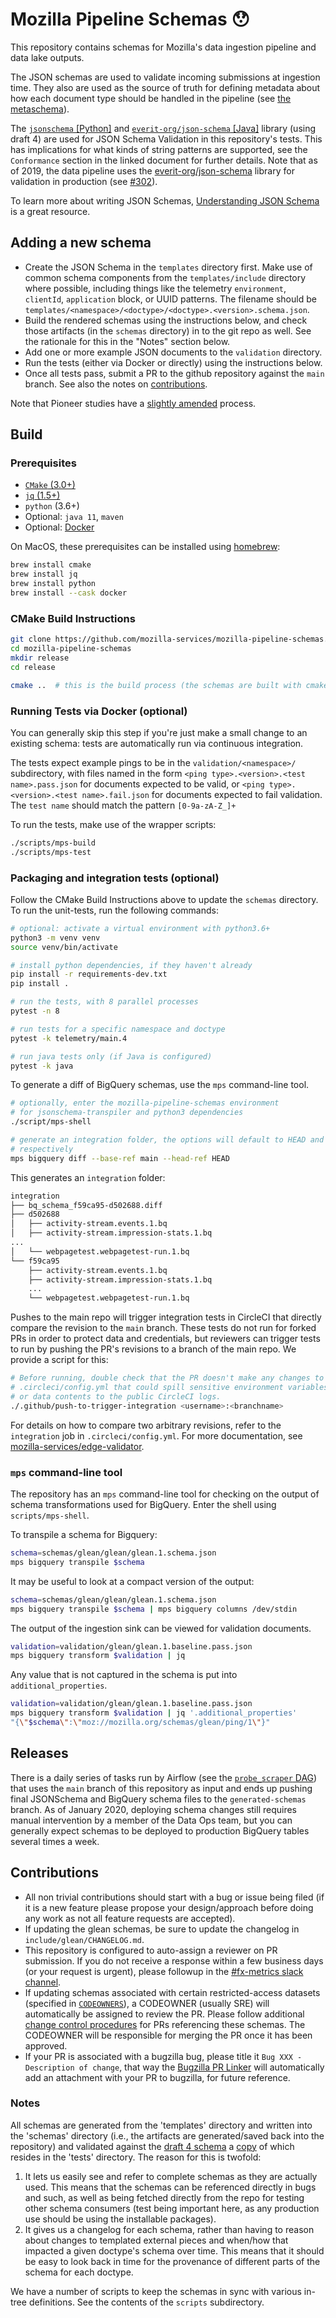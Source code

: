 # Mozilla Pipeline Schemas 😯

This repository contains schemas for Mozilla's data ingestion pipeline and data
lake outputs.

The JSON schemas are used to validate incoming submissions at ingestion time.
They also are used as the source of truth for defining metadata about how each
document type should be handled in the pipeline (see [the metaschema](templates/metadata/metaschema/metaschema.1.schema.json)).

The [`jsonschema` [Python]](https://python-jsonschema.readthedocs.io/en/stable/)
and [`everit-org/json-schema` [Java]](https://github.com/everit-org/json-schema)
library (using draft 4) are used for JSON Schema Validation in this repository's
tests.
This has implications for what kinds of string patterns are supported,
see the `Conformance` section in the linked document for further details.
Note that as of 2019, the data pipeline uses the
[everit-org/json-schema](https://github.com/everit-org/json-schema) library
for validation in production (see
[#302](https://github.com/mozilla-services/mozilla-pipeline-schemas/issues/332)).

To learn more about writing JSON Schemas,
[Understanding JSON Schema](https://spacetelescope.github.io/understanding-json-schema/index.html)
is a great resource.

## Adding a new schema

- Create the JSON Schema in the `templates` directory first. Make use of common schema components from the `templates/include` directory where possible, including things like the telemetry `environment`, `clientId`, `application` block, or UUID patterns. The filename should be `templates/<namespace>/<doctype>/<doctype>.<version>.schema.json`.
- Build the rendered schemas using the instructions below, and check those artifacts (in the `schemas` directory) in to the git repo as well. See the rationale for this in the "Notes" section below.
- Add one or more example JSON documents to the `validation` directory.
- Run the tests (either via Docker or directly) using the instructions below.
- Once all tests pass, submit a PR to the github repository against the `main` branch. See also the notes on [contributions](#contributions).

Note that Pioneer studies have a [slightly amended](README.pioneer.md) process.

## Build

### Prerequisites

- [`CMake` (3.0+)](http://cmake.org/cmake/resources/software.html)
- [`jq` (1.5+)](https://github.com/stedolan/jq)
- `python` (3.6+)
- Optional: `java 11`, `maven`
- Optional: [Docker](https://www.docker.com/get-started)

On MacOS, these prerequisites can be installed using [homebrew](https://brew.sh/):

```bash
brew install cmake
brew install jq
brew install python
brew install --cask docker
```

### CMake Build Instructions

```bash
git clone https://github.com/mozilla-services/mozilla-pipeline-schemas.git
cd mozilla-pipeline-schemas
mkdir release
cd release

cmake ..  # this is the build process (the schemas are built with cmake templates)
```

### Running Tests via Docker (optional)

You can generally skip this step if you're just make a small change to an existing schema: tests are
automatically run via continuous integration.

The tests expect example pings to be in the `validation/<namespace>/` subdirectory, with files named
in the form `<ping type>.<version>.<test name>.pass.json` for documents expected to be valid, or
`<ping type>.<version>.<test name>.fail.json` for documents expected to fail validation.
The `test name` should match the pattern `[0-9a-zA-Z_]+`

To run the tests, make use of the wrapper scripts:

```bash
./scripts/mps-build
./scripts/mps-test
```

### Packaging and integration tests (optional)

Follow the CMake Build Instructions above to update the `schemas` directory.
To run the unit-tests, run the following commands:

```bash
# optional: activate a virtual environment with python3.6+
python3 -m venv venv
source venv/bin/activate

# install python dependencies, if they haven't already
pip install -r requirements-dev.txt
pip install .

# run the tests, with 8 parallel processes
pytest -n 8

# run tests for a specific namespace and doctype
pytest -k telemetry/main.4

# run java tests only (if Java is configured)
pytest -k java
```

To generate a diff of BigQuery schemas, use the `mps` command-line tool.

```bash
# optionally, enter the mozilla-pipeline-schemas environment
# for jsonschema-transpiler and python3 dependencies
./script/mps-shell

# generate an integration folder, the options will default to HEAD and main
# respectively
mps bigquery diff --base-ref main --head-ref HEAD
```

This generates an `integration` folder:

```bash
integration
├── bq_schema_f59ca95-d502688.diff
├── d502688
│   ├── activity-stream.events.1.bq
│   ├── activity-stream.impression-stats.1.bq
...
│   └── webpagetest.webpagetest-run.1.bq
└── f59ca95
    ├── activity-stream.events.1.bq
    ├── activity-stream.impression-stats.1.bq
    ...
    └── webpagetest.webpagetest-run.1.bq
```

Pushes to the main repo will trigger integration tests in CircleCI that directly
compare the revision to the `main` branch. These tests do not run for forked PRs
in order to protect data and credentials, but reviewers can trigger tests to run
by pushing the PR's revisions to a branch of the main repo. We provide a script for this:

```bash
# Before running, double check that the PR doesn't make any changes to
# .circleci/config.yml that could spill sensitive environment variables
# or data contents to the public CircleCI logs.
./.github/push-to-trigger-integration <username>:<branchname>
```

For details on how to compare two arbitrary revisions, refer to the `integration` job in `.circleci/config.yml`. For more documentation, see [mozilla-services/edge-validator](https://github.com/mozilla-services/edge-validator).

### `mps` command-line tool

The repository has an `mps` command-line tool for checking on the output of
schema transformations used for BigQuery. Enter the shell using
`scripts/mps-shell`.

To transpile a schema for Bigquery:

```bash
schema=schemas/glean/glean/glean.1.schema.json
mps bigquery transpile $schema
```

It may be useful to look at a compact version of the output:

```bash
schema=schemas/glean/glean/glean.1.schema.json
mps bigquery transpile $schema | mps bigquery columns /dev/stdin
```

The output of the ingestion sink can be viewed for validation documents.

```bash
validation=validation/glean/glean.1.baseline.pass.json
mps bigquery transform $validation | jq
```

Any value that is not captured in the schema is put into `additional_properties`.

```bash
validation=validation/glean/glean.1.baseline.pass.json
mps bigquery transform $validation | jq '.additional_properties'
"{\"$schema\":\"moz://mozilla.org/schemas/glean/ping/1\"}"
```


## Releases

There is a daily series of tasks run by Airflow (see the
[`probe_scraper` DAG](https://github.com/mozilla/telemetry-airflow/blob/main/dags/probe_scraper.py))
that uses the `main` branch of this repository as input and ends up pushing
final JSONSchema and BigQuery schema files to the `generated-schemas` branch.
As of January 2020, deploying schema changes still requires manual intervention
by a member of the Data Ops team, but you can generally expect schemas to be
deployed to production BigQuery tables several times a week.

## Contributions

- All non trivial contributions should start with a bug or issue being filed (if it is
  a new feature please propose your design/approach before doing any work as not
  all feature requests are accepted).
- If updating the glean schemas, be sure to update the changelog in
  `include/glean/CHANGELOG.md`.
- This repository is configured to auto-assign a reviewer on PR submission. If you
  do not receive a response within a few business days (or your request is
  urgent), please followup in the
  [#fx-metrics slack channel](https://mozilla.slack.com/messages/fx-metrics/).
- If updating schemas associated with certain restricted-access datasets
  (specified in [`CODEOWNERS`](/CODEOWNERS)), a CODEOWNER (usually
  SRE) will automatically be assigned to review the PR. Please follow
  additional [change control procedures](https://docs.google.com/document/d/1TTJi4ht7NuzX6BPG_KTr6omaZg70cEpxe9xlpfnHj9k/edit#heading=h.ttegrcfy18ck) 
  for PRs referencing these schemas. The CODEOWNER will be responsible for
  merging the PR once it has been approved.
- If your PR is associated with a bugzilla bug, please title it `Bug XXX - Description of change`, that way the [Bugzilla PR Linker](https://github.com/mozilla/github-bugzilla-pr-linker) will automatically add an attachment with your PR to bugzilla, for future reference.

### Notes

All schemas are generated from the 'templates' directory and written into the
'schemas' directory (i.e., the artifacts are generated/saved back into the
repository) and validated against the [draft 4 schema](http://json-schema.org/draft-04/schema)
a [copy](https://github.com/mozilla-services/mozilla-pipeline-schemas/blob/main/tests/hindsight/jsonschema.4.json)
of which resides in the 'tests' directory. The reason for this is twofold:

1. It lets us easily see and refer to complete schemas as they are actually used.
This means that the schemas can be referenced directly in bugs and such,
as well as being fetched directly from the repo for testing other schema
consumers (test being important here, as any production use should be using the
installable packages).
1. It gives us a changelog for each schema, rather than having to reason about
changes to templated external pieces and when/how that impacted a given
doctype's schema over time. This means that it should be easy to look back in
time for the provenance of different parts of the schema for each doctype.

We have a number of scripts to keep the schemas in sync with various in-tree
definitions. See the contents of the `scripts` subdirectory.
